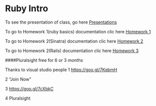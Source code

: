 Ruby Intro
=============

To see the presentation of class, go here [Presentations](https://github.com/jvelezpo/hw-ruby-intro/tree/master/Presentaciones)

To go to Homework 1(ruby basics) documentation clic here [Homework 1](https://github.com/jvelezpo/hw-ruby-intro/tree/master/Homework1)

To go to Homework 2(Sinatra) documentation clic here [Homework 2](https://github.com/jvelezpo/hw-ruby-intro/tree/master/Homework2)

To go to Homework 2(Rails) documentation clic here [Homework 3](https://github.com/jvelezpo/hw-ruby-intro/tree/master/Homework3)

####Pluralsight free for 6 or 3 months

Thanks to visual studio people 
1 https://goo.gl/7KqbmH  

2 "Join Now" 

3 https://goo.gl/7cXbkC  

4 Pluralsight
